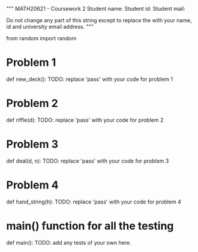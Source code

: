 """
MATH20621 - Coursework 2
Student name: <add name here>
Student id:   <add student ID number here>
Student mail: <add email address here>

Do not change any part of this string except to replace
the <tags> with your name, id and university email address.
"""

from random import random


# Problem 1
def new_deck():
TODO: replace 'pass' with your code for problem 1
 


# Problem 2
def riffle(d):
TODO: replace 'pass' with your code for problem 2
  


# Problem 3
def deal(d, n):
TODO: replace 'pass' with your code for problem 3



# Problem 4
def hand_string(h):
TODO: replace 'pass' with your code for problem 4



# main() function for all the testing
def main():
TODO: add any tests of your own here.

